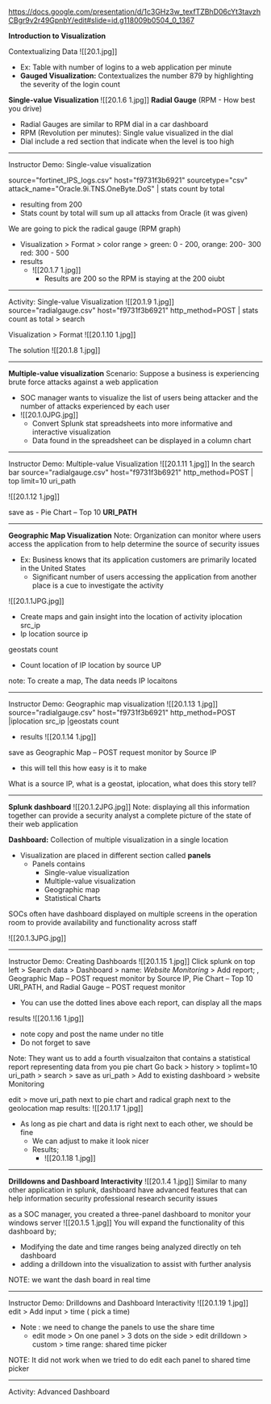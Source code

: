 https://docs.google.com/presentation/d/1c3GHz3w_texfTZBhD06cYt3tavzhCBgr9v2r49GpnbY/edit#slide=id.g118009b0504_0_1367


**Introduction to Visualization**

Contextualizing Data
![[20.1.jpg]]
- Ex: Table with number of logins to a web application per minute 
- **Gauged Visualization:** Contextualizes the number 879 by highlighting the severity of the login count 

**Single-value Visualization**
![[20.1.6 1.jpg]]
**Radial Gauge** (RPM - How best you drive)
- Radial Gauges are similar to RPM dial in a car dashboard
- RPM (Revolution per minutes): Single value visualized in the dial
- Dial include a red section that indicate when the level is too high 

___
Instructor Demo: Single-value visualization 

source="fortinet_IPS_logs.csv" host="f9731f3b6921" sourcetype="csv" attack_name="Oracle.9i.TNS.OneByte.DoS" | stats count by total
- resulting from 200
- Stats count by total will sum up all attacks from Oracle (it was given)

We are going to pick the radical gauge (RPM graph)
- Visualization > Format > color range > green: 0 - 200, orange: 200- 300 red: 300 - 500
- results 
	- ![[20.1.7 1.jpg]]
		- Results are 200 so the RPM is staying at the 200 oiubt 
___
Activity: Single-value Visualization 
![[20.1.9 1.jpg]]
source="radialgauge.csv" host="f9731f3b6921" http_method=POST | stats count as total > search 

Visualization > Format 
![[20.1.10 1.jpg]]


The solution
![[20.1.8 1.jpg]]

___
**Multiple-value visualization**
Scenario: Suppose a business is experiencing brute force attacks against a web application
- SOC manager wants to visualize the list of users being attacker and the number of attacks experienced by each user 
- ![[20.1.0JPG.jpg]]
	- Convert Splunk stat spreadsheets into more informative and interactive visualization 
	- Data found in the spreadsheet can be displayed in a column chart 

___
Instructor Demo: Multiple-value Visualization 
![[20.1.11 1.jpg]]
In the search bar
source="radialgauge.csv" host="f9731f3b6921" http_method=POST | top limit=10 uri_path 

![[20.1.12 1.jpg]]

save as - Pie Chart – Top 10 **URI_PATH**
___
**Geographic Map Visualization**
Note: Organization can monitor where users access the application from to help determine the source of security issues
- Ex: Business knows that its application customers are primarily located in the United States
	- Significant number of users accessing the application from another place is a cue to investigate the activity 

![[20.1.1JPG.jpg]]
- Create maps and gain insight into the location of activity 
iplocation src_ip 
- Ip location source ip 

geostats count
- Count location of IP location by source UP 

note: To create a map, The data needs IP locaitons 
____
Instructor Demo: Geographic map visualization 
![[20.1.13 1.jpg]]
source="radialgauge.csv" host="f9731f3b6921" http_method=POST |iplocation src_ip |geostats count 
- results 
![[20.1.14 1.jpg]]

save as Geographic Map – POST request monitor by Source IP 
- this will tell this how easy is it to make 

What is a source IP, what is a geostat, iplocation, what does this story tell? 
___
**Splunk dashboard**
![[20.1.2JPG.jpg]]
Note: displaying all this information together can provide a security analyst a complete picture of the state of their web application

**Dashboard:** Collection of multiple visualization in a single location 
- Visualization are placed in different section called **panels**
	- Panels contains 
		- Single-value visualization
		- Multiple-value visualization
		- Geographic map
		- Statistical Charts

SOCs often have dashboard displayed on multiple screens in the operation room to provide availability and functionality across staff 

![[20.1.3JPG.jpg]]

___
Instructor Demo: Creating Dashboards
![[20.1.15 1.jpg]]
Click splunk on top left > Search data > Dashboard > name: *Website Monitoring* > Add report; , Geographic Map – POST request monitor by Source IP, Pie Chart – Top 10 URI_PATH,  and Radial Gauge – POST request monitor
- You can use the dotted lines above each report, can display all the maps 

results 
![[20.1.16 1.jpg]]
- note copy and post the name under no title 
- Do not forget to save 

Note: They want us to add a fourth visualzaiton that contains a statistical report representing data from you pie chart 
Go back > history > toplimt=10 uri_path > search > save as uri_path > Add to existing dashboard > website Monitoring 

edit > move uri_path next to pie chart and radical graph next to the geolocation map 
results: 
![[20.1.17 1.jpg]]
- As long as pie chart and data is right next to each other, we should be fine 
	- We can adjust to make it look nicer 
	- Results;
		- ![[20.1.18 1.jpg]]



___
**Drilldowns and Dashboard Interactivity**
![[20.1.4 1.jpg]]
Similar to many other application in splunk, dashboard have advanced features that can help information security professional research security issues 

as a SOC manager, you created a three-panel dashboard to monitor your windows server
![[20.1.5 1.jpg]]
You will expand the functionality of this dashboard by;
- Modifying the date and time ranges being analyzed directly on teh dashboard
- adding a drilldown into the visualization to assist with further analysis 

NOTE: we want the dash board in real time 
___
Instructor Demo: Drilldowns and Dashboard Interactivity 
![[20.1.19 1.jpg]]
edit > Add input > time ( pick a time) 
- Note : we need to change the panels to use the share time 
	- edit mode > On one panel > 3 dots on the side > edit drilldown > custom > time range: shared time picker 

NOTE: It did not work when we tried to do edit each panel to shared time picker 
___
Activity: Advanced Dashboard